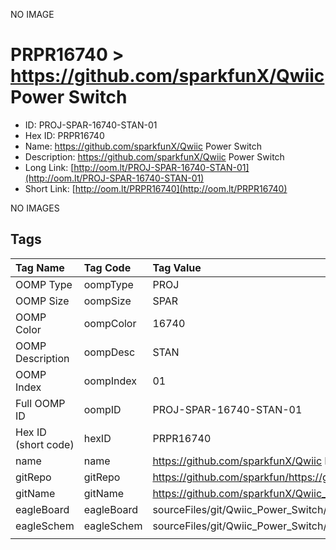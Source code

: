 


  
NO IMAGE  
# PRPR16740 > https://github.com/sparkfunX/Qwiic Power Switch

- ID: PROJ-SPAR-16740-STAN-01
- Hex ID: PRPR16740
- Name: https://github.com/sparkfunX/Qwiic Power Switch
- Description: https://github.com/sparkfunX/Qwiic Power Switch
- Long Link: [http://oom.lt/PROJ-SPAR-16740-STAN-01](http://oom.lt/PROJ-SPAR-16740-STAN-01)
- Short Link: [http://oom.lt/PRPR16740](http://oom.lt/PRPR16740)
  
NO IMAGES  
## Tags
  

|Tag Name|Tag Code|Tag Value|
| :--- | :--- | :--- |
|OOMP Type|oompType|PROJ|
|OOMP Size|oompSize|SPAR|
|OOMP Color|oompColor|16740|
|OOMP Description|oompDesc|STAN|
|OOMP Index|oompIndex|01|
|Full OOMP ID|oompID|PROJ-SPAR-16740-STAN-01|
|Hex ID (short code)|hexID|PRPR16740|
|name|name|https://github.com/sparkfunX/Qwiic Power Switch|
|gitRepo|gitRepo|https://github.com/sparkfun/https://github.com/sparkfunX/Qwiic_Power_Switch|
|gitName|gitName|https://github.com/sparkfunX/Qwiic_Power_Switch|
|eagleBoard|eagleBoard|sourceFiles/git/Qwiic_Power_Switch/Hardware/Qwiic Power Switch.brd|
|eagleSchem|eagleSchem|sourceFiles/git/Qwiic_Power_Switch/Hardware/Qwiic Power Switch.sch|
||||

